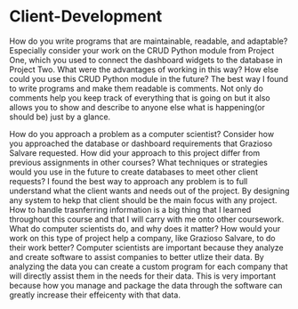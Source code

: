# Client-Development
How do you write programs that are maintainable, readable, and adaptable? Especially consider your work on the CRUD Python module from Project One, which you used to connect the dashboard widgets to the database in Project Two. What were the advantages of working in this way? How else could you use this CRUD Python module in the future?
The best way I found to write programs and make them readable is comments. Not only do comments help you keep track of everything that is going on but it also allows you to show and describe to anyone else what is happening(or should be) just by a glance.

How do you approach a problem as a computer scientist? Consider how you approached the database or dashboard requirements that Grazioso Salvare requested. How did your approach to this project differ from previous assignments in other courses? What techniques or strategies would you use in the future to create databases to meet other client requests?
I found the best way to approach any problem is to full understand what the client wants and needs out of the project. By designing any system to hekp that client should be the main focus with any project. How to handle trasnferring information is a big thing that I learned throughout this course and that I will carry with me onto other coursework. 
What do computer scientists do, and why does it matter? How would your work on this type of project help a company, like Grazioso Salvare, to do their work better?
Computer scientists are important because they analyze and create software to assist companies to better utlize their data. By analyzing the data you can create a custom program for each company that will directly assist them in the needs for their data. This is very important because how you manage and package the data through the software can greatly increase their effeicenty with that data.
